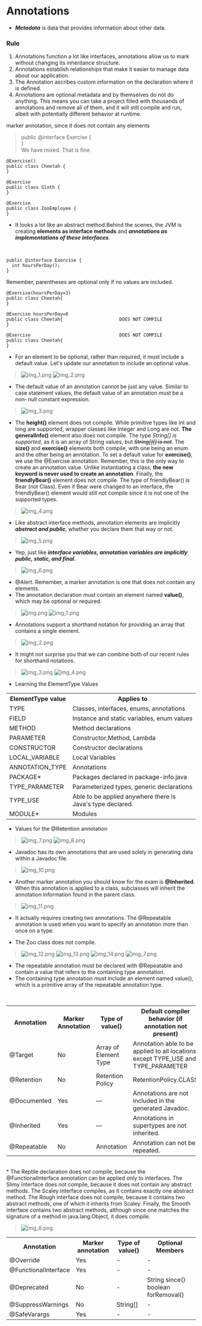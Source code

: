 # Annotations
* _**Metadata**_ is data that provides information about other data. 

### Rule

1) Annotations function a lot like interfaces, annotations
  allow us to mark without changing its inheritance structure.
2) Annotations establish relationships that make it easier to
manage data about our application.
3) The Annotation ascribes custom information on the declaration
  where it is defined.
4) Annotations are optional metadata and by themselves
  do not do anything. This means you can take a project filled
  with thousands of annotations and remove all of them, and it
  will still compile and run, albeit with potentially different
  behavior at runtime.

marker annotation, since it does not contain any elements
<br>

>    public @interface Exercise {    
    }  
We have mixed. That is fine.



    @Exercise() 
    public class Cheetah {
    }

    @Exercise 
    public class Sloth {
    }

    @Exercise
    public class ZooEmployee {
    }





* It looks a lot like an abstract method.Behind the scenes,
the JVM is creating **elements as interface methods** and
**_annotations as implementations of these interfaces_**. 
<br>


    public @interface Exercise {
      int hoursPerDay();
    }




Remember, parentheses are optional only if no values are included.


    @Exercise(hoursPerDay=3) 
    public class Cheetah{
    }

    @Exercise hoursPerDay=0 
    public class Cheetah{                     DOES NOT COMPILE
    }
    
    @Exercise                                 DOES NOT COMPILE
    public class Cheetah{
    }
  



* For an element to be optional, rather than required, it must
  include a default value. Let's update our annotation to include
  an optional value.

> ![img_1.png](png/images/img_1.png)
> ![img_2.png](png/images/img_2.png)
* The default value of an annotation cannot be just any
  value. Similar to case statement values, the default value
  of an annotation must be a non‐ null constant
  expression.
> ![img_3.png](png/images/img_3.png)
* The **height()** element does not compile. While primitive types
  like int and long are supported, wrapper classes like Integer
  and Long are not. **The generalInfo()** element also does not
  compile. The type _String[] is supported_, as it is an array of
  String values, but _~~String[][] is not~~_.
  The **size()** and **exercise()** elements both compile, with one
  being an enum and the other being an annotation. To set a
  default value for **exercise()**, we use the @Exercise annotation.
  Remember, this is the only way to create an annotation value.
  Unlike instantiating a class, **the new keyword is never used to
  create an annotation**.
  Finally, the **friendlyBear()** element does not compile. The type
  of friendlyBear() is Bear (not Class). Even if Bear were
  changed to an interface, the friendlyBear() element would still
  not compile since it is not one of the supported types.

> ![img_4.png](png/images/img_4.png)



* Like abstract interface methods, annotation elements are
  implicitly **_abstract and public_**, whether you declare them that
  way or not.
> ![img_5.png](png/images/img_5.png)

* Yep, just like _**interface variables, annotation variables are
  implicitly public, static, and final**_.
> ![img_6.png](png/images/img_6.png)
* @Alert. Remember, a marker annotation is one that does not
  contain any elements.
* The annotation declaration must contain an element named
  **value()**, which may be optional or required.

> ![img.png](png/images/h/images2/img.png)
> ![img_1.png](png/images/h/images2/img_1.png)


* Annotations support a shorthand notation for providing an
  array that contains a single element.

> ![img_2.png](png/images/h/images2/img_2.png)

* It might not surprise you that we can combine both of our
    recent rules for shorthand notations.

> ![img_3.png](png/images/h/images2/img_3.png)
> ![img_4.png](png/images/h/images2/img_4.png)


* Learning the ElementType Values
<div align="center">
<table>
<th>ElementType value</th>
<th>Applies to</th>
<tr>
<td>TYPE</td>
<td>Classes, interfaces, enums, annotations</td>
</tr>
<tr>
<td>FIELD</td>
<td>Instance and static variables, enum values</td>
</tr>
<tr>
<td>METHOD</td>
<td>Method declarations</td>
</tr>
<tr>
<td>PARAMETER</td>
<td>Constructor,Method, Lambda</td>
</tr>
<tr>
<td>CONSTRUCTOR</td>
<td>Constructor declarations</td>
</tr>
<tr>
<td>LOCAL_VARIABLE</td>
<td>Local Variables</td>
</tr>
<tr>
<td>ANNOTATION_TYPE</td>
<td>Annotations</td>
</tr>
<tr>
<td>PACKAGE*</td>
<td>Packages declared in package-info.java</td>
</tr>
<tr>
<td>TYPE_PARAMETER</td>
<td>Parameterized types, generic declarations</td>
</tr>
<tr>
<td>TYPE_USE</td>
<td>Able to be applied anywhere there is Java's type declared.</td>
</tr>
<tr>
<td>MODULE*</td>
<td>Modules</td>
</tr>
</table>
</div>




* Values for the @Retention annotation
> ![img_7.png](png/images/img_7.png)
> ![img_8.png](png/images/img_8.png)

* Javadoc has its own annotations that are used solely in
  generating data within a Javadoc file.
> ![img_10.png](png/images/img_10.png)


* Another marker annotation you should know for the exam is **@Inherited**. 
When this annotation is applied to a class,
  subclasses will inherit the annotation information found in the
  parent class.
> ![img_11.png](png/images/img_11.png)
* It actually
  requires creating two annotations. The @Repeatable annotation
  is used when you want to specify an annotation more than once
  on a type.

* The Zoo class does not compile.
> ![img_12.png](png/images/img_12.png)
> ![img_13.png](png/images/img_13.png)
> ![img_14.png](png/images/img_14.png)
> ![img_7.png](png/images/h/images2/img_7.png)

* The repeatable annotation must be declared with @Repeatable
  and contain a value that refers to the containing type
  annotation.
* The containing type annotation must include an element
  named value(), which is a primitive array of the repeatable
  annotation type.
<br>

<div align="center">
<table>
  <tr>
    <th>Annotation</th>
    <th>Marker Annotation</th>
    <th>Type of value()</th>
    <th>Default compiler behavior (if annotation not present)</th>
  </tr>
  <tr>
    <td>@Target</td>
    <td>No</td>
    <td>Array of Element Type</td>
    <td>Annotation able to be applied to all locations except TYPE_USE and TYPE_PARAMETER</td>
  </tr>
  <tr>
    <td>@Retention</td>
    <td>No</td>
    <td>Retention Policy</td>
    <td>RetentionPolicy.CLASS</td>
  </tr>
  <tr>
    <td>@Documented</td>
    <td>Yes</td>
    <td>—</td>
    <td>Annotations are not included in the generated Javadoc.</td>
  </tr>
  <tr>
    <td>@Inherited</td>
    <td>Yes</td>
    <td>—</td>
    <td>Annotations in supertypes are not inherited.</td>
  </tr>
  <tr>
    <td>@Repeatable</td>
    <td>No</td>
    <td>Annotation</td>
    <td>Annotation can not be repeated.</td>
  </tr>

</table>
</div>
<br>
* The Reptile declaration does not compile, because the
  @FunctionalInterface annotation can be applied only to
  interfaces. The Slimy interface does not compile, because it
  does not contain any abstract methods. The Scaley interface
  compiles, as it contains exactly one abstract method.
  The Rough interface does not compile, because it contains two
  abstract methods, one of which it inherits from Scaley. Finally,
  the Smooth interface contains two abstract methods, although
  since one matches the signature of a method in
  java.lang.Object, it does compile.

> ![img_8.png](png/images/h/images2/img_8.png)

<div align="center">
<table>
  <th>Annotation</th>
  <th>Marker annotation</th>  
  <th>Type of value()</th>
  <th>Optional Members</th>
  <tr>
    <td>@Override</td>
    <td>Yes</td>
    <td>-</td>
    <td>-</td>
  </tr>
  <tr>
    <td>@FunctionalInterface</td>
    <td>Yes</td>
    <td>-</td>
    <td>-</td>
  </tr>
  <tr>
    <td>@Deprecated</td>
    <td>No</td>
    <td>-</td>
    <td>String since() boolean forRemoval()</td>
  </tr>
  <tr>
    <td>@SuppressWarnings</td>
    <td>No</td>
    <td>String[]</td>
    <td>-</td>
  </tr>
  <tr>
    <td>@SafeVarargs</td>
    <td>Yes</td>
    <td>-</td>
    <td>-</td>
  </tr>
</table>
</div>
